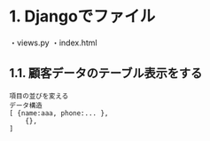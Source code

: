 
# 1. Djangoでファイル

・views.py
・index.html

## 1.1. 顧客データのテーブル表示をする

    項目の並びを変える
    データ構造
    [ {name:aaa, phone:... },
        {},
    ]
